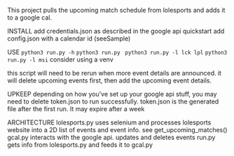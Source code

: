 This project pulls the upcoming match schedule from lolesports and adds it to a google cal. 

INSTALL
add credentials.json as described in the google api quickstart 
add config.json with a calendar id (seeSample)


USE
`python3 run.py -h`
`python3 run.py `
`python3 run.py -l lck lpl`
`python3 run.py -l msi`
consider using a venv

this script will need to be rerun when more event details are announced. it will delete upcoming events first, then add the upcoming event details. 

UPKEEP
depending on how you've set up your google api stuff, you may need to delete token.json to run successfully. token.json is the generated file after the first run. It may expire after a week

ARCHITECTURE
lolesports.py   uses selenium and processes lolesports website into a 2D list of events and event info. 
                see get_upcoming_matches()
gcal.py         interacts with the google api. updates and deletes events
run.py          gets info from lolesports.py and feeds it to gcal.py
